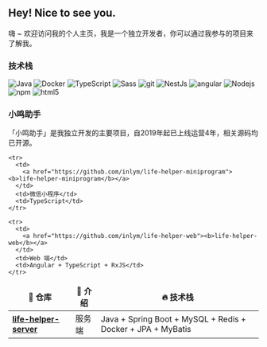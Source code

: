 <h2>Hey! Nice to see you.</h2>
<p>嗨 ~ 欢迎访问我的个人主页，我是一个独立开发者，你可以通过我参与的项目来了解我。</p>

<h3>技术栈</h3>
<p>
  <img alt="Java" src="https://img.shields.io/badge/-Java-46a2f1?style=flat-square&logo=java&logoColor=white" />
  <img alt="Docker" src="https://img.shields.io/badge/-Docker-46a2f1?style=flat-square&logo=docker&logoColor=white" />
  <img alt="TypeScript" src="https://img.shields.io/badge/-TypeScript-007ACC?style=flat-square&logo=typescript&logoColor=white" />
  <img alt="Sass" src="https://img.shields.io/badge/-Sass-CC6699?style=flat-square&logo=sass&logoColor=white" />
  <img alt="git" src="https://img.shields.io/badge/-Git-F05032?style=flat-square&logo=git&logoColor=white" />
  <img alt="NestJs" src="https://img.shields.io/badge/-NestJs-ea2845?style=flat-square&logo=nestjs&logoColor=white" />
  <img alt="angular" src="https://img.shields.io/badge/-Angular-DD0031?style=flat-square&logo=angular&logoColor=white" />
  <img alt="Nodejs" src="https://img.shields.io/badge/-Nodejs-43853d?style=flat-square&logo=Node.js&logoColor=white" />
  <img alt="npm" src="https://img.shields.io/badge/-NPM-CB3837?style=flat-square&logo=npm&logoColor=white" />
  <img alt="html5" src="https://img.shields.io/badge/-HTML5-E34F26?style=flat-square&logo=html5&logoColor=white" />
</p>

<h3>小鸣助手</h3>
<p>「小鸣助手」是我独立开发的主要项目，自2019年起已上线运营4年，相关源码均已开源。</p>
<table>
  <thead align="center">
    <tr>
      <td><b>🎉 仓库</b></td>
      <td><b>🍱 介绍</b></td>
      <td><b>🔥 技术栈</b></td>
    </tr>
  </thead>

  <tbody>
    <tr>
      <td>
        <a href="https://github.com/inlym/life-helper-server"><b>life-helper-server</b></a>
      </td>
      <td>服务端</td>
      <td>Java + Spring Boot + MySQL + Redis + Docker + JPA + MyBatis</td>
    </tr>

    <tr>
      <td>
        <a href="https://github.com/inlym/life-helper-miniprogram"><b>life-helper-miniprogram</b></a>
      </td>
      <td>微信小程序</td>
      <td>TypeScript</td>
    </tr>

    <tr>
      <td>
        <a href="https://github.com/inlym/life-helper-web"><b>life-helper-web</b></a>
      </td>
      <td>Web 端</td>
      <td>Angular + TypeScript + RxJS</td>
    </tr>

  </tbody>
</table>
